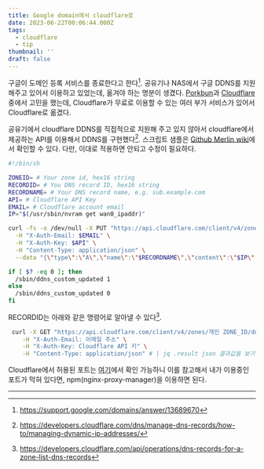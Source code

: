 ```yaml
---
title: Google domain에서 cloudflare로
date: 2023-06-22T00:06:44.000Z
tags:
  - cloudflare
  - tip
thumbnail: ''
draft: false
---
```


구글이 도메인 등록 서비스를 종료한다고 한다[^1]. 공유기나 NAS에서 구글 DDNS를 지원해주고 있어서 이용하고 있었는데, 옮겨야 하는 명분이 생겼다. [Porkbun](https://porkbun.com)과 [Cloudflare](https://cloudflare.com) 중에서 고민을 했는데, Cloudflare가 무료로 이용할 수 있는 여러 부가 서비스가 있어서 Cloudflare로 옮겼다.

공유기에서 cloudflare DDNS를 직접적으로 지원해 주고 있지 않아서 cloudflare에서 제공하는 API를 이용해서 DDNS를 구현했다[^2]. 스크립트 샘플은 [Github Merlin wiki](https://github.com/RMerl/asuswrt-merlin.ng/wiki/DDNS-Sample-Scripts#cloudflare)에서 확인할 수 있다. 다만, 이대로 적용하면 안되고 수정이 필요하다.

```sh
#!/bin/sh

ZONEID= # Your zone id, hex16 string
RECORDID= # You DNS record ID, hex16 string
RECORDNAME= # Your DNS record name, e.g. sub.example.com
API= # Cloudflare API Key
EMAIL= # Cloudflare account email
IP="$(/usr/sbin/nvram get wan0_ipaddr)"

curl -fs -o /dev/null -X PUT "https://api.cloudflare.com/client/v4/zones/$ZONEID/dns_records/$RECORDID" \
  -H "X-Auth-Email: $EMAIL" \
  -H "X-Auth-Key: $API" \
  -H "Content-Type: application/json" \
  --data "{\"type\":\"A\",\"name\":\"$RECORDNAME\",\"content\":\"$IP\",\"ttl\":120,\"proxied\":false}"

if [ $? -eq 0 ]; then
  /sbin/ddns_custom_updated 1
else
  /sbin/ddns_custom_updated 0
fi
```

RECORDID는 아래와 같은 명령어로 알아낼 수 있다[^3].

```sh
 curl -X GET "https://api.cloudflare.com/client/v4/zones/개인 ZONE_ID/dns_records?type=필터링할_레코드_타입&name=필터링할_레코드_이름" \
    -H "X-Auth-Email: 이메일 주소" \
    -H "X-Auth-Key: Cloudflare API 키" \
    -H "Content-Type: application/json" # | jq .result json 결과값을 보기 좋게 하기 위해서 jq를 썼음
```

Cloudflare에서 허용된 포트는 [여기](https://developers.cloudflare.com/fundamentals/get-started/reference/network-ports)에서 확인 가능하니 이를 참고해서 내가 이용중인 포트가 막혀 있다면, npm(nginx-proxy-manager)을 이용하면 된다.

---

[^1]: https://support.google.com/domains/answer/13689670
[^2]: https://developers.cloudflare.com/dns/manage-dns-records/how-to/managing-dynamic-ip-addresses/
[^3]: https://developers.cloudflare.com/api/operations/dns-records-for-a-zone-list-dns-records

